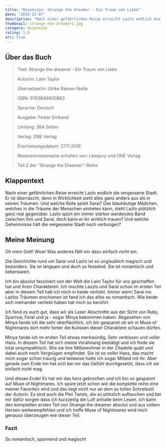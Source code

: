 ```yaml
---
title: "Rezension: Strange the dreamer - Ein Traum von Liebe"
date: "2019-12-07"
description: "Nach einer gefährlichen Reise erreicht Lazlo endlich die vergessene Stadt. Er ist überrascht, denn in Wirklichkeit sieht alles ganz anders aus als in seinen Träumen. Und welche Rolle spielt Sarai? Das blauhäutige Mädchen, welches in die Träume der Menschen eintreten kann, steht Lazlo plötzlich ganz real gegenüber. Lazlo spürt ein immer stärker werdendes Band zwischen ihm und Sarai, doch kann er ihr wirklich trauen? Und welche Geheimnisse hält die vergessene Stadt noch verborgen?"
thumbnail: strange-the-dreamer2.jpg
category: Rezension
rating: 5.0
arc: true
---
```


## Über das Buch
> Titel: Strange the dreamer - Ein Traum von Liebe
> 
> Autor/in: Laini Taylor
> 
> Übersetzer/in: Ulrike Raimer-Nolte
> 
> ISBN: 9783846600863
> 
> Sprache: Deutsch
> 
> Ausgabe: Fester Einband
> 
> Umfang: 384 Seiten
> 
> Verlag: ONE Verlag
> 
> Erscheinungsdatum: 27.11.2019
> 
> Rezensionsexemplar erhalten von: Lesejury und ONE Verlag
> 
> Teil 2 der "Strange the Dreamer"-Reihe

## Klappentext
Nach einer gefährlichen Reise erreicht Lazlo endlich die vergessene Stadt. Er ist überrascht, denn in Wirklichkeit sieht alles ganz anders aus als in seinen Träumen. Und welche Rolle spielt Sarai? Das blauhäutige Mädchen, welches in die Träume der Menschen eintreten kann, steht Lazlo plötzlich ganz real gegenüber. Lazlo spürt ein immer stärker werdendes Band zwischen ihm und Sarai, doch kann er ihr wirklich trauen? Und welche Geheimnisse hält die vergessene Stadt noch verborgen?

## Meine Meinung
Oh mein Gott! Wow! Was anderes fällt mir dazu einfach nicht ein.

Die Geschichte rund um Sarai und Lazlo ist so unglaublich magisch und besonders. Sie ist langsam und doch so fesselnd. Sie ist romantisch und liebenswert.

Ich bin absolut fasziniert von der Welt die Laini Taylor für uns geschaffen hat und ihren Charakteren. Ich mochte Laszlo und Sarai schon im ersten Teil aber in diesem Teil hab ich mich in beide verliebt. Immer wenn Sarai ins Lazlos Träumen erschienen ist fand ich das alles so romantisch. Wie beide sich ineinander verliebt haben hat mich so berührt.

Ich fand es auch gut, dass wir als Leser Abschnitte aus der Sicht von Ruby, Sparrow, Feral und ja - sogar Minya bekommen haben. Abgesehen von Minya fande ich die sehr oberflächlich, ich bin gespannt ob wir in Muse of Nightmares dort mehr hinter die Kulissen dieser Charaktere schauen dürfen.

Minya fande ich im ersten Teil etwas merkwürdig. Sehr verbissen und voller Hass. In diesem Teil hat sich meine Vorahnung bestätigt und ich finde sie total unsympathisch. Wie sie ihre Mitbewohner in der Zitadelle quält und dabei auch noch Vergnügen empfindet. Sie ist so voller Hass, das macht mich sogar schon traurig und teilweise hatte ich sogar Mitleid mit ihr. Aber gerade zum Ende hin hat sich bei mir das Gefühl durchgesetzt, dass ich sie einfach nicht mag.

Und dieses Ende! Es hat mir das herz gebrochen und ich bin so gespannt auf Muse of Nightmares. Ich spüre jetzt schon wie die komplette reihe eine meiner Favoriten wird und das liegt nicht nur an dem so tollen Schreibstil der Autorin. Es sind auch die Plot Twists, die so plötzlich auftauchen und bei mir dafür sorgen dass ich kurzzeitig die Luft anhalte beim Lesen. Ich kann den kompletten ersten Teil von Strange the dreamer absolut und aus vollem Herzen weiterempfehlen und ich hoffe Muse of Nightmares wird mich genauso überzeugen wie dieser Teil.

### Fazit
So romantisch, spannend und magisch!